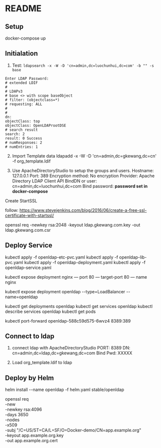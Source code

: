 # README


## Setup
docker-compose up

## Initialation
1. Test: 
`ldapsearch -x -W -D 'cn=admin,dc=luochunhui,dc=com' -b "" -s base`
```
Enter LDAP Password:
# extended LDIF
#
# LDAPv3
# base <> with scope baseObject
# filter: (objectclass=*)
# requesting: ALL
#
#
dn:
objectClass: top
objectClass: OpenLDAProotDSE
# search result
search: 2
result: 0 Success
# numResponses: 2
# numEntries: 1
```

2. Import Template data
ldapadd -x -W -D 'cn=admin,dc=gkewang,dc=cn' -f org_template.ldif


3. Use ApacheDirectoryStudio to setup the groups and users.
Hostname: 127.0.0.1
Port: 389
Encryption method: No encryption
Provider: Apache Directory LDAP Client API
BindDN or user: cn=admin,dc=luochunhui,dc=com
Bind password: **password set in docker-compose**




Create StartSSL

follow: https://www.stevejenkins.com/blog/2016/06/create-a-free-ssl-certificate-with-startssl/

openssl req -newkey rsa:2048 -keyout ldap.gkewang.com.key -out ldap.gkewang.com.csr



## Deploy Service

kubectl apply -f openldap-etc-pvc.yaml
kubectl apply -f openldap-lib-pvc.yaml
kubectl apply -f openldap-deployment.yaml
kubectl apply -f openldap-service.yaml


kubectl expose deployment nginx — port 80 — target-port 80 — name nginx

kubectl expose deployment openldap --type=LoadBalancer --name=openldap


kubectl get deployments openldap
kubectl get services openldap
kubectl describe services openldap
kubectl get pods 

kubectl port-forward openldap-588c59d575-6wvz4  8389:389



## Connect to ldap
1. connect ldap with ApacheDirectoryStudio
PORT: 8389
DN: cn=admin,dc=ldap,dc=gkewang,dc=com
Bind Pwd: XXXXX

2. Load org_template.ldif to ldap



## Deploy by Helm 
helm install --name openldap -f helm.yaml stable/openldap


openssl req \
  -new \
  -newkey rsa:4096 \
  -days 3650 \
  -nodes \
  -x509 \
  -subj "/C=US/ST=CA/L=SF/O=Docker-demo/CN=app.example.org" \
  -keyout app.example.org.key \
  -out app.example.org.cert